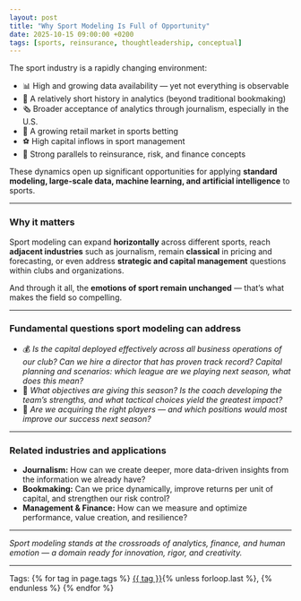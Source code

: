 ```yaml
---
layout: post
title: "Why Sport Modeling Is Full of Opportunity"
date: 2025-10-15 09:00:00 +0200
tags: [sports, reinsurance, thoughtleadership, conceptual]
---
```


The sport industry is a rapidly changing environment:

- 📊 High and growing data availability — yet not everything is observable  
- 🧠 A relatively short history in analytics (beyond traditional bookmaking)  
- 🗞️ Broader acceptance of analytics through journalism, especially in the U.S.  
- 💸 A growing retail market in sports betting  
- ⚽ High capital inflows in sport management  
- 🔄 Strong parallels to reinsurance, risk, and finance concepts  

These dynamics open up significant opportunities for applying **standard modeling, large-scale data, machine learning, and artificial intelligence** to sports.

---

### Why it matters

Sport modeling can expand **horizontally** across different sports, reach **adjacent industries** such as journalism, remain **classical** in pricing and forecasting, or even address **strategic and capital management** questions within clubs and organizations.

And through it all, the **emotions of sport remain unchanged** — that’s what makes the field so compelling.

---

### Fundamental questions sport modeling can address

- 💰 *Is the capital deployed effectively across all business operations of our club? Can we hire a director that has proven track record? Capital planning and scenarios: which league are we playing next season, what does this mean?*  
- 🎯 *What objectives are giving this season? Is the coach developing the team’s strengths, and what tactical choices yield the greatest impact?*  
- 🔁 *Are we acquiring the right players — and which positions would most improve our success next season?*

---

### Related industries and applications

- **Journalism:** How can we create deeper, more data-driven insights from the information we already have?  
- **Bookmaking:** Can we price dynamically, improve returns per unit of capital, and strengthen our risk control?  
- **Management & Finance:** How can we measure and optimize performance, value creation, and resilience?

---

*Sport modeling stands at the crossroads of analytics, finance, and human emotion — a domain ready for innovation, rigor, and creativity.*

---

<p>Tags:
{% for tag in page.tags %}
  <a href="/tags/{{ tag | slugify }}/">{{ tag }}</a>{% unless forloop.last %}, {% endunless %}
{% endfor %}
</p>
